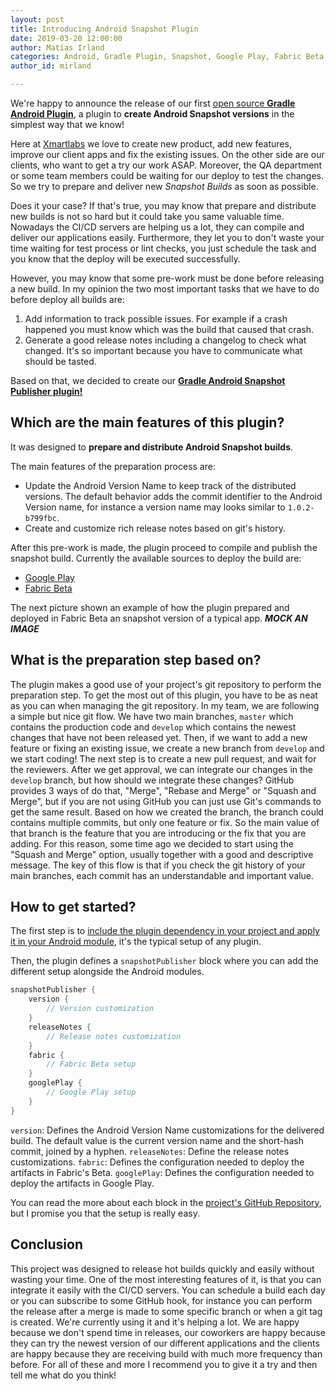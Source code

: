 ```yaml
---
layout: post
title: Introducing Android Snapshot Plugin
date: 2019-03-20 12:00:00
author: Matías Irland
categories: Android, Gradle Plugin, Snapshot, Google Play, Fabric Beta
author_id: mirland

---
```


We're happy to announce the release of our first [open source **Gradle Android Plugin**](https://github.com/xmartlabs/android-snapshot-publisher), a plugin to **create Android Snapshot versions** in the simplest way that we know!

Here at [Xmartlabs](https://www.xmartlabs.com/) we love to create new product, add new features, improve our client apps and fix the existing issues.
On the other side are our clients, who want to get a try our work ASAP.
Moreover, the QA department or some team members could be waiting for our deploy to test the changes.
So we try to prepare and deliver new *Snapshot Builds* as soon as possible.

Does it your case? If that's true, you may know that prepare and distribute new builds is not so hard but it could take you same valuable time.
Nowadays the CI/CD servers are helping us a lot, they can compile and deliver our applications easily.
Furthermore, they let you to don't waste your time waiting for test process or lint checks, you just schedule the task and you know that the deploy will be executed successfully.

However, you may know that some pre-work must be done before releasing a new build.
In my opinion the two most important tasks that we have to do before deploy all builds are:
1. Add information to track possible issues.
For example if a crash happened you must know which was the build that caused that crash.
1. Generate a good release notes including a changelog to check what changed.
It's so important because you have to communicate what should be tasted.

Based on that, we decided to create our [**Gradle Android Snapshot Publisher plugin!**](https://github.com/xmartlabs/android-snapshot-publisher)

## Which are the main features of this plugin?

It was designed to **prepare and distribute Android Snapshot builds**.

The main features of the preparation process are:
- Update the Android Version Name to keep track of the distributed versions.
The default behavior adds the commit identifier to the Android Version name, for instance a version name may looks similar to `1.0.2-b799fbc`.
- Create and customize rich release notes based on git's history.

After this pre-work is made, the plugin proceed to compile and publish the snapshot build.
Currently the available sources to deploy the build are:
- [Google Play](https://play.google.com/apps/publish)
- [Fabric Beta](https://docs.fabric.io/android/beta/overview.html)


The next picture shown an example of how the plugin prepared and deployed in Fabric Beta an snapshot version of a typical app.
***MOCK AN IMAGE***

## What is the preparation step based on?

The plugin makes a good use of your project's git repository to perform the preparation step.
To get the most out of this plugin, you have to be as neat as you can when managing the git repository.
In my team, we are following a simple but nice git flow.
We have two main branches, `master` which contains the production code and `develop` which contains the newest changes that have not been released yet.
Then, if we want to add a new feature or fixing an existing issue, we create a new branch from `develop` and we start coding!
The next step is to create a new pull request, and wait for the reviewers.
After we get approval, we can integrate our changes in the `develop` branch, but how should we integrate these changes? 
GitHub provides 3 ways of do that, "Merge", "Rebase and Merge" or "Squash and Merge", but if you are not using GitHub you can just use Git's commands to get the same result.
Based on how we created the branch, the branch could contains multiple commits, but only one feature or fix.
So the main value of that branch is the feature that you are introducing or the fix that you are adding.
For this reason, some time ago we decided to start using the "Squash and Merge" option, usually together with a good and descriptive message.
The key of this flow is that if you check the git history of your main branches, each commit has an understandable and important value.

## How to get started?

The first step is to [include the plugin dependency in your project and apply it in your Android module](https://github.com/xmartlabs/android-snapshot-publisher#installation), it's the typical setup of any plugin.

Then, the plugin defines a `snapshotPublisher` block where you can add the different setup alongside the Android modules.

```groovy
snapshotPublisher {
    version {
        // Version customization
    }
    releaseNotes {
        // Release notes customization
    }
    fabric {
        // Fabric Beta setup
    }
    googlePlay {
        // Google Play setup
    }
}
```

`version`: Defines the Android Version Name customizations for the delivered build.
The default value is the current version name and the short-hash commit, joined by a hyphen.
`releaseNotes`: Define the release notes customizations.
`fabric`: Defines the configuration needed to deploy the artifacts in Fabric's Beta.
`googlePlay`: Defines the configuration needed to deploy the artifacts in Google Play.

You can read the more about each block in the [project's GitHub Repository](https://github.com/xmartlabs/android-snapshot-publisher#setup), but I promise you that the setup is really easy.


## Conclusion

This project was designed to release hot builds quickly and easily without wasting your time.
One of the most interesting features of it, is that you can integrate it easily with the CI/CD servers.
You can schedule a build each day or you can subscribe to some GitHub hook, for instance you can perform the release after a merge is made to some specific branch or when a git tag is created.
We're currently using it and it's helping a lot.
We are happy because we don't spend time in releases, our coworkers are happy because they can try the newest version of our different applications and the clients are happy because they are receiving build with much more frequency than before.
For all of these and more I recommend you to give it a try and then tell me what do you think!
